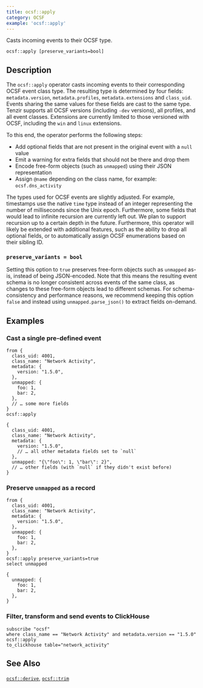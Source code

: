 ```yaml
---
title: ocsf::apply
category: OCSF
example: 'ocsf::apply'
---
```


Casts incoming events to their OCSF type.

```tql
ocsf::apply [preserve_variants=bool]
```

## Description

The `ocsf::apply` operator casts incoming events to their corresponding OCSF
event class type. The resulting type is determined by four fields:
`metadata.version`, `metadata.profiles`, `metadata.extensions` and `class_uid`.
Events sharing the same values for these fields are cast to the same type.
Tenzir supports all OCSF versions (including `-dev` versions), all profiles, and
all event classes. Extensions are currently limited to those versioned with
OCSF, including the `win` and `linux` extensions.

To this end, the operator performs the following steps:
- Add optional fields that are not present in the original event with a `null`
  value
- Emit a warning for extra fields that should not be there and drop them
- Encode free-form objects (such as `unmapped`) using their JSON representation
- Assign `@name` depending on the class name, for example: `ocsf.dns_activity`

The types used for OCSF events are slightly adjusted. For example, timestamps
use the native `time` type instead of an integer representing the number of
milliseconds since the Unix epoch. Furthermore, some fields that would lead to
infinite recursion are currently left out. We plan to support recursion up to a
certain depth in the future. Furthermore, this operator will likely be extended
with additional features, such as the ability to drop all optional fields, or to
automatically assign OCSF enumerations based on their sibling ID.

### `preserve_variants = bool`

Setting this option to `true` preserves free-form objects such as `unmapped`
as-is, instead of being JSON-encoded. Note that this means the resulting event
schema is no longer consistent across events of the same class, as changes to
these free-form objects lead to different schemas. For schema-consistency and
performance reasons, we recommend keeping this option `false` and instead using
`unmapped.parse_json()` to extract fields on-demand.

## Examples

### Cast a single pre-defined event

```tql
from {
  class_uid: 4001,
  class_name: "Network Activity",
  metadata: {
    version: "1.5.0",
  },
  unmapped: {
    foo: 1,
    bar: 2,
  },
  // … some more fields
}
ocsf::apply
```
```tql
{
  class_uid: 4001,
  class_name: "Network Activity",
  metadata: {
    version: "1.5.0",
    // … all other metadata fields set to `null`
  },
  unmapped: "{\"foo\": 1, \"bar\": 2}",
  // … other fields (with `null` if they didn't exist before)
}
```

### Preserve `unmapped` as a record

```tql
from {
  class_uid: 4001,
  class_name: "Network Activity",
  metadata: {
    version: "1.5.0",
  },
  unmapped: {
    foo: 1,
    bar: 2,
  },
}
ocsf::apply preserve_variants=true
select unmapped
```
```tql
{
  unmapped: {
    foo: 1,
    bar: 2,
  },
}
```

### Filter, transform and send events to ClickHouse

```tql
subscribe "ocsf"
where class_name == "Network Activity" and metadata.version == "1.5.0"
ocsf::apply
to_clickhouse table="network_activity"
```

## See Also

[`ocsf::derive`](/reference/operators/ocsf/derive),
[`ocsf::trim`](/reference/operators/ocsf/trim)
